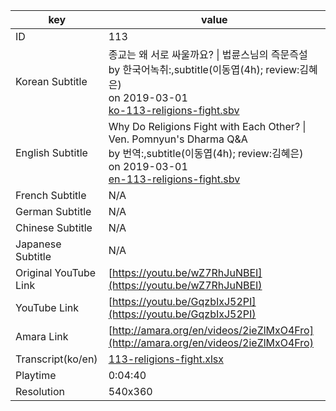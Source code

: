 |  key  |  value  |
|-------|---------|
| ID            | 113 |
| Korean Subtitle | 종교는 왜 서로 싸울까요? \| 법륜스님의 즉문즉설<br>by 한국어녹취:,subtitle(이동엽(4h); review:김혜은)<br>on 2019-03-01<br>[ko-113-religions-fight.sbv](https://github.com/jungtosociety/dharma-qna/raw/master/sub/113/ko-113-religions-fight.sbv)<br>|
| English Subtitle | Why Do Religions Fight with Each Other? \| Ven. Pomnyun's Dharma Q&A<br>by 번역:,subtitle(이동엽(4h); review:김혜은)<br>on 2019-03-01<br>[en-113-religions-fight.sbv](https://github.com/jungtosociety/dharma-qna/raw/master/sub/113/en-113-religions-fight.sbv)<br>|
| French Subtitle | N/A |
| German Subtitle | N/A |
| Chinese Subtitle | N/A |
| Japanese Subtitle | N/A |
| Original YouTube Link  | [https://youtu.be/wZ7RhJuNBEI](https://youtu.be/wZ7RhJuNBEI) |
| YouTube Link  | [https://youtu.be/GqzbIxJ52PI](https://youtu.be/GqzbIxJ52PI) |
| Amara Link    | [http://amara.org/en/videos/2ieZlMxO4Fro](http://amara.org/en/videos/2ieZlMxO4Fro) |
| Transcript(ko/en) | [113-religions-fight.xlsx](https://github.com/jungtosociety/dharma-qna/raw/master/sub/113/113-religions-fight.xlsx) |
| Playtime | 0:04:40 |
| Resolution | 540x360|
